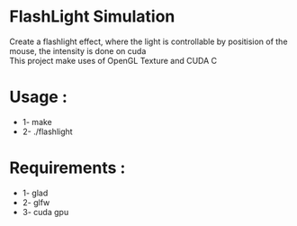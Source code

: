# FlashLight Simulation
Create a flashlight effect, where the light is controllable by positision of the mouse, the intensity is done on cuda <br/>
This project make uses of OpenGL Texture and CUDA C  <br/>
# Usage :<br/>
  *  1- make <br/>
  *  2- ./flashlight  <br/>

# Requirements :<br/>
  *  1- glad <br/>
  *  2-  glfw   <br/>
  *  3-  cuda gpu  <br/>

